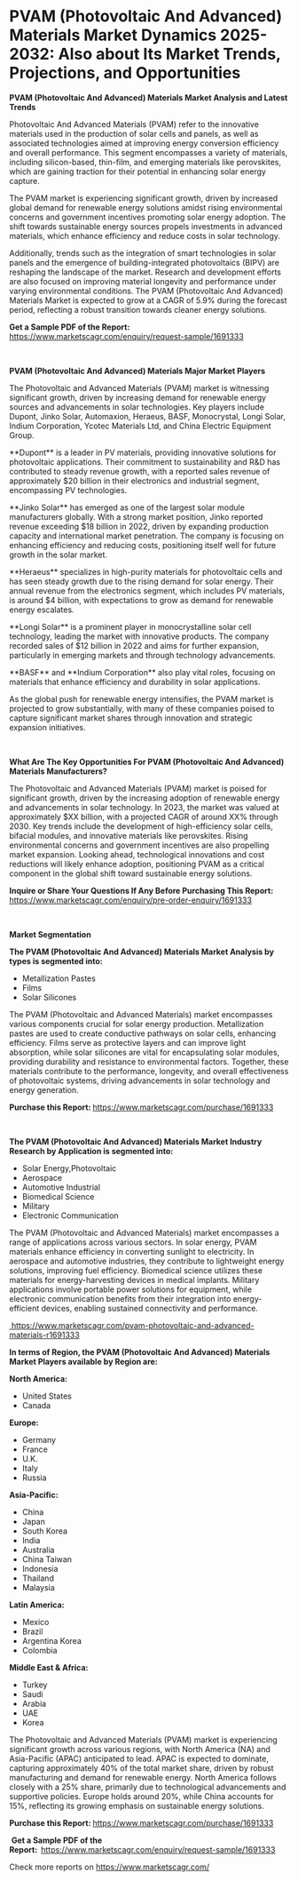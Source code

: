 <p><h1>PVAM (Photovoltaic And Advanced) Materials Market Dynamics 2025-2032: Also about Its Market Trends, Projections, and Opportunities</h1></p><p><strong>PVAM (Photovoltaic And Advanced) Materials Market Analysis and Latest Trends</strong></p>
<p><p>Photovoltaic And Advanced Materials (PVAM) refer to the innovative materials used in the production of solar cells and panels, as well as associated technologies aimed at improving energy conversion efficiency and overall performance. This segment encompasses a variety of materials, including silicon-based, thin-film, and emerging materials like perovskites, which are gaining traction for their potential in enhancing solar energy capture.</p><p>The PVAM market is experiencing significant growth, driven by increased global demand for renewable energy solutions amidst rising environmental concerns and government incentives promoting solar energy adoption. The shift towards sustainable energy sources propels investments in advanced materials, which enhance efficiency and reduce costs in solar technology. </p><p>Additionally, trends such as the integration of smart technologies in solar panels and the emergence of building-integrated photovoltaics (BIPV) are reshaping the landscape of the market. Research and development efforts are also focused on improving material longevity and performance under varying environmental conditions. The PVAM (Photovoltaic And Advanced) Materials Market is expected to grow at a CAGR of 5.9% during the forecast period, reflecting a robust transition towards cleaner energy solutions.</p></p>
<p><strong>Get a Sample PDF of the Report:&nbsp;</strong> <a href="https://www.marketscagr.com/enquiry/request-sample/1691333?utm_campaign=1126&utm_medium=2&utm_source=Github&utm_content=ia&utm_term=07012025&utm_id=pvam-photovoltaic-and-advanced-materials">https://www.marketscagr.com/enquiry/request-sample/1691333</a></p>
<p>&nbsp;</p>
<p><strong>PVAM (Photovoltaic And Advanced) Materials Major Market Players</strong></p>
<p><p>The Photovoltaic and Advanced Materials (PVAM) market is witnessing significant growth, driven by increasing demand for renewable energy sources and advancements in solar technologies. Key players include Dupont, Jinko Solar, Automaxion, Heraeus, BASF, Monocrystal, Longi Solar, Indium Corporation, Ycotec Materials Ltd, and China Electric Equipment Group.</p><p>**Dupont** is a leader in PV materials, providing innovative solutions for photovoltaic applications. Their commitment to sustainability and R&D has contributed to steady revenue growth, with a reported sales revenue of approximately $20 billion in their electronics and industrial segment, encompassing PV technologies.</p><p>**Jinko Solar** has emerged as one of the largest solar module manufacturers globally. With a strong market position, Jinko reported revenue exceeding $18 billion in 2022, driven by expanding production capacity and international market penetration. The company is focusing on enhancing efficiency and reducing costs, positioning itself well for future growth in the solar market.</p><p>**Heraeus** specializes in high-purity materials for photovoltaic cells and has seen steady growth due to the rising demand for solar energy. Their annual revenue from the electronics segment, which includes PV materials, is around $4 billion, with expectations to grow as demand for renewable energy escalates.</p><p>**Longi Solar** is a prominent player in monocrystalline solar cell technology, leading the market with innovative products. The company recorded sales of $12 billion in 2022 and aims for further expansion, particularly in emerging markets and through technology advancements.</p><p>**BASF** and **Indium Corporation** also play vital roles, focusing on materials that enhance efficiency and durability in solar applications.</p><p>As the global push for renewable energy intensifies, the PVAM market is projected to grow substantially, with many of these companies poised to capture significant market shares through innovation and strategic expansion initiatives.</p></p>
<p>&nbsp;</p>
<p><strong>What Are The Key Opportunities For PVAM (Photovoltaic And Advanced) Materials Manufacturers?</strong></p>
<p><p>The Photovoltaic and Advanced Materials (PVAM) market is poised for significant growth, driven by the increasing adoption of renewable energy and advancements in solar technology. In 2023, the market was valued at approximately $XX billion, with a projected CAGR of around XX% through 2030. Key trends include the development of high-efficiency solar cells, bifacial modules, and innovative materials like perovskites. Rising environmental concerns and government incentives are also propelling market expansion. Looking ahead, technological innovations and cost reductions will likely enhance adoption, positioning PVAM as a critical component in the global shift toward sustainable energy solutions.</p></p>
<p><strong>Inquire or Share Your Questions If Any Before Purchasing This Report:</strong> <a href="https://www.marketscagr.com/enquiry/pre-order-enquiry/1691333?utm_campaign=1126&utm_medium=2&utm_source=Github&utm_content=ia&utm_term=07012025&utm_id=pvam-photovoltaic-and-advanced-materials">https://www.marketscagr.com/enquiry/pre-order-enquiry/1691333</a></p>
<p>&nbsp;</p>
<p><strong>Market Segmentation</strong></p>
<p><strong>The PVAM (Photovoltaic And Advanced) Materials Market Analysis by types is segmented into:</strong></p>
<p><ul><li>Metallization Pastes</li><li>Films</li><li>Solar Silicones</li></ul></p>
<p><p>The PVAM (Photovoltaic and Advanced Materials) market encompasses various components crucial for solar energy production. Metallization pastes are used to create conductive pathways on solar cells, enhancing efficiency. Films serve as protective layers and can improve light absorption, while solar silicones are vital for encapsulating solar modules, providing durability and resistance to environmental factors. Together, these materials contribute to the performance, longevity, and overall effectiveness of photovoltaic systems, driving advancements in solar technology and energy generation.</p></p>
<p><strong>Purchase this Report:&nbsp;</strong><a href="https://www.marketscagr.com/purchase/1691333?utm_campaign=1126&utm_medium=2&utm_source=Github&utm_content=ia&utm_term=07012025&utm_id=pvam-photovoltaic-and-advanced-materials">https://www.marketscagr.com/purchase/1691333</a></p>
<p>&nbsp;</p>
<p><strong>The PVAM (Photovoltaic And Advanced) Materials Market Industry Research by Application is segmented into:</strong></p>
<p><ul><li>Solar Energy,Photovoltaic</li><li>Aerospace</li><li>Automotive Industrial</li><li>Biomedical Science</li><li>Military</li><li>Electronic Communication</li></ul></p>
<p><p>The PVAM (Photovoltaic and Advanced Materials) market encompasses a range of applications across various sectors. In solar energy, PVAM materials enhance efficiency in converting sunlight to electricity. In aerospace and automotive industries, they contribute to lightweight energy solutions, improving fuel efficiency. Biomedical science utilizes these materials for energy-harvesting devices in medical implants. Military applications involve portable power solutions for equipment, while electronic communication benefits from their integration into energy-efficient devices, enabling sustained connectivity and performance.</p></p>
<p><a href="https://www.marketscagr.com/pvam-photovoltaic-and-advanced-materials-r1691333?utm_campaign=1126&utm_medium=2&utm_source=Github&utm_content=ia&utm_term=07012025&utm_id=pvam-photovoltaic-and-advanced-materials">&nbsp;https://www.marketscagr.com/pvam-photovoltaic-and-advanced-materials-r1691333</a></p>
<p><strong>In terms of Region, the PVAM (Photovoltaic And Advanced) Materials Market Players available by Region are:</strong></p>
<p>
    <p> <strong> North America: </strong>
        <ul>
            <li>United States</li>
            <li>Canada</li>
        </ul>
        </p> 
    <p> <strong> Europe: </strong>
        <ul>
            <li>Germany</li>
            <li>France</li>
            <li>U.K.</li>
            <li>Italy</li>
            <li>Russia</li>
        </ul>
        </p> 
    <p> <strong> Asia-Pacific: </strong>
        <ul>
            <li>China</li>
            <li>Japan</li>
            <li>South Korea</li>
            <li>India</li>
            <li>Australia</li>
            <li>China Taiwan</li>
            <li>Indonesia</li>
            <li>Thailand</li>
            <li>Malaysia</li>
        </ul>
        </p> 
    <p> <strong> Latin America: </strong>
        <ul>
            <li>Mexico</li>
            <li>Brazil</li>
            <li>Argentina Korea</li>
            <li>Colombia</li>
        </ul>
        </p> 
    <p> <strong> Middle East & Africa: </strong>
        <ul>
            <li>Turkey</li>
            <li>Saudi</li>
            <li>Arabia</li>
            <li>UAE</li>
            <li>Korea</li>
        </ul>
    </p>
    </p>
<p><p>The Photovoltaic and Advanced Materials (PVAM) market is experiencing significant growth across various regions, with North America (NA) and Asia-Pacific (APAC) anticipated to lead. APAC is expected to dominate, capturing approximately 40% of the total market share, driven by robust manufacturing and demand for renewable energy. North America follows closely with a 25% share, primarily due to technological advancements and supportive policies. Europe holds around 20%, while China accounts for 15%, reflecting its growing emphasis on sustainable energy solutions.</p></p>
<p><strong>Purchase this Report: </strong><a href="https://www.marketscagr.com/purchase/1691333?utm_campaign=1126&utm_medium=2&utm_source=Github&utm_content=ia&utm_term=07012025&utm_id=pvam-photovoltaic-and-advanced-materials">https://www.marketscagr.com/purchase/1691333</a></p>
<p>&nbsp;<strong>Get a Sample PDF of the Report:&nbsp;&nbsp;</strong><a href="https://www.marketscagr.com/enquiry/request-sample/1691333?utm_campaign=1126&utm_medium=2&utm_source=Github&utm_content=ia&utm_term=07012025&utm_id=pvam-photovoltaic-and-advanced-materials">https://www.marketscagr.com/enquiry/request-sample/1691333</a></p>
<p><strong></strong></p>
<p>Check more reports on <a href="https://www.marketscagr.com/?utm_campaign=1126&utm_medium=2&utm_source=Github&utm_content=ia&utm_term=07012025&utm_id=pvam-photovoltaic-and-advanced-materials">https://www.marketscagr.com/</a></p>